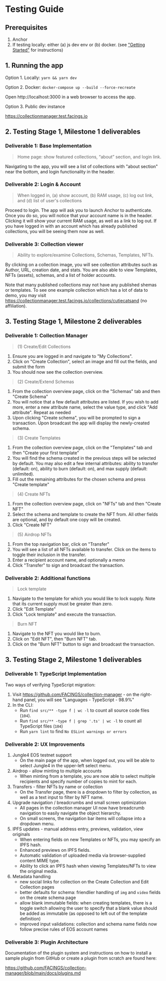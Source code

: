 # Testing Guide

## Prerequisites

1. Anchor
2. If testing locally: either (a) js dev env or (b) docker. (see ["Getting Started"](../README.txt) for instructions)

## 1. Running the app

Option 1. Locally: `yarn && yarn dev`

Option 2. Docker: `docker-compose up --build --force-recreate`

Open http://localhost:3000 in a web browser to access the app.

Option 3. Public dev instance

https://collectionmanager.test.facings.io

## 2. Testing Stage 1, Milestone 1 deliverables

### Deliverable 1: Base Implementation

> Home page: show featured collections, “about” section, and login link.

Navigating to the app, you will see a list of collections with "about section" near the bottom, and login functionality in the header.

### Deliverable 2: Login & Account

> When logged in, (a) show account, (b) RAM usage, (c) log out link, and (d) list of user's collections

Proceed to login. The app will ask you to launch Anchor to authenticate. Once you do so, you will notice that your account name is in the header. Clicking it will show your current RAM usage, as well as a link to log out. If you have logged in with an account which has already published collections, you will be seeing them now as well.

### Deliverable 3: Collection viewer

> Ability to explore/examine Collections, Schemas, Templates, NFTs.

By clicking on a collection image, you will see collection attributes such as Author, URL, creation date, and stats. You are also able to view Templates, NFTs (assets), schemas, and a list of holder accounts.

Note that many published collections may not have any published shemas or templates. To see one example collection which has a lot of data to demo, you may visit https://collectionmanager.test.facings.io/collections/cutiecatsand (no affiliation).

## 3. Testing Stage 1, Milestone 2 deliverables

### Deliverable 1: Collection Manager

> (1) Create/Edit Collections

1. Ensure you are logged in and navigate to "My Collections".
2. Click on "Create Collection", select an image and fill out the fields, and submit the form
3. You should now see the collection overview.

> (2) Create/Extend Schemas

1. From the collection overview page, click on the "Schemas" tab and then "Create Schema"
2. You will notice that a few default attributes are listed. If you wish to add more, enter a new attribute name, select the value type, and click "Add attribute". Repeat as needed
3. Upon clicking "Create schema", you will be prompted to sign a transaction. Upon broadcast the app will display the newly-created schema.

> (3) Create Templates

1. From the collection overview page, click on the "Templates" tab and then "Create your first template"
2. You will find the schema created in the previous steps will be selected by default. You may also edit a few internal attributes: ability to transfer (default: on), ability to burn (default: on), and max supply (default: unlimited).
3. Fill out the remaining attributes for the chosen schema and press "Create template"

> (4) Create NFTs

1. From the collection overview page, click on "NFTs" tab and then "Create NFT"
2. Select the schema and template to create the NFT from. All other fields are optional, and by default one copy will be created.
3. Click "Create NFT"

> (5) Airdrop NFTs

1. From the top navigation bar, click on "Transfer"
2. You will see a list of all NFTs available to transfer. Click on the items to toggle their inclusion in the transfer.
3. Enter a recipient account name, and optionally a memo
4. Click "Transfer" to sign and broadcast the transaction.

### Deliverable 2: Additional functions

> Lock template

1. Navigate to the template for which you would like to lock supply. Note that its current supply must be greater than zero.
2. Click "Edit Template"
3. Click "Lock template" and execute the transaction.

> Burn NFT

1. Navigate to the NFT you would like to burn.
2. Click on "Edit NFT", then "Burn NFT" tab.
3. Click on the "Burn NFT" button to sign and broadcast the transaction.


## 3. Testing Stage 2, Milestone 1 deliverables

### Deliverable 1: TypeScript Implementation

Two ways of verifying TypeScript migration:

1. Visit https://github.com/FACINGS/collection-manager - on the right-hand panel, you will see "Languages - TypeScript - 98.9%"
2. In the CLI:
   - Run `find src/** -type f | wc -l` to count all source code files (`104`).
   - Run `find src/** -type f | grep '.ts' | wc -l` to count all TypeScript files (`104`)
   - Run `yarn lint` to find `No ESLint warnings or errors`

### Deliverable 2: UX Improvements

1. Jungle4 EOS testnet support
   - On the main page of the app, when logged out, you will be able to select Jungle4 in the upper-left select menu.
2. Airdrop - allow minting to multiple accounts
   - When minting from a template, you are now able to select multiple recipients and specify number of copies to mint for each.
3. Transfers - filter NFTs by name or collection
   - On the Transfer page, there is a dropdown to filter by collection, as well as a text input to filter by NFT name.
4. Upgrade navigation / breadcrumbs and small screen optimization
   - All pages in the collection manager UI now have breadcrumb navigation to easily navigate the object hierarchy.
   - On small screens, the navigation bar items will collapse into a dropdown menu.
5. IPFS updates - manual address entry, previews, validation, view originals
   - When entering fields on new Templates or NFTs, you may specify an IPFS hash.
   - Enhanced previews on IPFS fields.
   - Automatic validation of uploaded media via browser-supplied content MIME type.
   - Ability to click an IPFS hash when viewing Templates/NFTs to view the original media.
6. Metadata handling
   - new social links for collection on the Create Collection and Edit Collection pages
   - better defaults for schema: friendlier handling of `img` and `video` fields on the create schema page
   - allow blank immutable fields: when creating templates, there is a toggle switch allowing the user to specify that a blank value should be added as immutable (as opposed to left out of the template definition)
   - improved input validations: collection and schema name fields now follow precise rules of EOS account names

### Deliverable 3: Plugin Architecture

Documentation of the plugin system and instructions on how to install a sample plugin from GitHub or create a plugin from scratch are found here:

https://github.com/FACINGS/collection-manager/blob/main/docs/plugins.md
